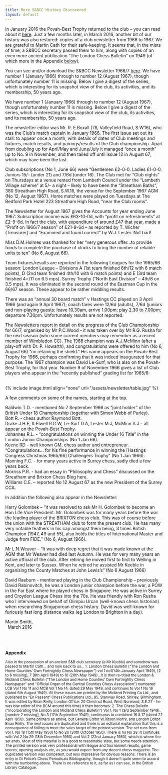 ```yaml
---
title: More S&BCC History Discovered
layout: default
---
```


In January 2016 the Povah-Best Trophy returned to the club – you can read about it [here](/2016/03/14/trophy-returns.html). Just a few months later, in March 2016, another bit of our history was also restored: copies of a club newsletter from 1966 to 1967. We are grateful to Martin Cath for their safe-keeping. It seems that, in the mists of time, a S&BCC secretary passed them to him, along with copies of an even more ancient publication “The London Chess Bulletin” on 1949 (of which more in the Appendix <a href="#appendix">below</a>).

You can see and/or download the S&BCC Newsletter 1966/7 [here](/assets/newsletter).
We have number 1 (January 1966) through to number 12 (August 1967), though unfortunately number 11 is missing. Below I give a digest of the series, which is interesting for its snapshot view of the club, its activities, and its membership, 50 years ago.

We have number 1 (January 1966) through to number 12 (August 1967), though unfortunately number 11 is missing. Below I give a digest of the series, which is interesting for its snapshot view of the club, its activities, and its membership, 50 years ago.

The newsletter editor was Mr. R. E.Boxall (78, Valleyfield Road, S.W.16), who was the Club’s match captain in January 1966. The first issue set out its stall: to appear once a month, with details of dates of Club meetings and fixtures, match results, and pairings/results of the Club championship. Apart from doubling up for April/May and June/July it managed “once a month” up to No. 9 in November, and then tailed off until issue 12 in August 67, which may have been the last.

Club subscriptions (No 1, June 66) were “Gentlemen £2-0-0. Ladies £1-0-0. Juniors 15/- (under 21) and 7/6d (under 16). The Club met for “Club nights” on Thursdays at a venue rented from Lambeth Council under the “Lambeth Village scheme” at 5/- a night – likely to have been the “Streatham Baths”, 380 Streatham High Road, S.W.16, the venue for the September 1967 AGM (No 12, August 1967). Home matches were played on Tuesdays at The Bedford Park Hotel  223 Streatham High Road, “near the Club rooms”.

The Newsletter for August 1967 gives the Accounts for year ending June 1967: Subscription income was £63-10-0d, with “profit on refreshments” at £2-9-6d. In fact the club, with expenditure of around £47 that year,  made a “Profit on 1966/7 season” of £21-9-6d – as reported by T. Wicher (Treasurer) and “Examined and found correct” by W.J. Lester. Not bad!

Miss D.M.Holmes was thanked for her “very generous offer…to provide funds to complete the purchase of clocks to bring the number of reliable units to ten” (No 6, August 66).        

Team fixtures/results are reported in the following Leagues for the 1965/66 season:
London League – Divisions A (1st team finished 6th/12 with 6 match points), D (2nd team finished 4th/10 with 6 match points) and E (3rd team finished 4=/11 on 6.5 mps). Surrey Trophy (“North East Division” – 4th/8 on 3.5 mps). It was eliminated in the second round of the Eastman Cup in the 66/67 season. These appear to be rather middling results.   

There was an “annual 30 board match” v Hastings CC played on 3 April 1966 (and again 9 April 1967); coach fares were 12/6d (adults), 7/6d (juniors and non-playing guests: leave 10.30am, arrive 1.00pm; play 2.30 to 7.00pm; departure 7.30pm. Unfortunately results are not reported.

The Newsletters report in detail on the progress of the Club Championship for 66/7, organised by Mr P.C.Wood - it was taken over by Mr R.G. Rusha for the next season (who some current members may remember as a recent member of Wimbledon CC). The 1966 champion was A.J.McMinn (after a play-off with Dr. P. Howarth), and congratulations were offered to him (No 6, August 66) “on retaining the shield.” His name appears on the Povah-Best Trophy for 1966, perhaps confirming that it was indeed inaugurated for that purpose. The 1967 champion was David Le-Surf, who is also on the Povah-Best Trophy, for that year.
Number 9 of November 1966 gives a list of Club players who appear in the “recently published” grading list for 1965/6:   

<br/>
{% include image.html align="none" url="/assets/newsletter/table.jpg" %}
<br/>

A few comments on some of the names, starting at the top.

Baldwin T.D. - mentioned No 7 September 1966 as “joint holder” of the British Under 18 Championship (together with Simon Webb of Purley).  
Bott R. - chess author Raymond Bott.  
Drake J.H.E, & Elwell R.G.W, Le-Surf D.A, Lester M.J, McMinn A.J - all appear on the Povah-Best Trophy.  
Johannes R.L. - “congratulations on winning the Under 16 Title” in the London Junior Championships (No 1 Jan 66).  
Keene RD - well known GM, chess author and entrepreneur. “Congratulations… for his fine performance in winning the [Hastings Congress Christmas 1965/66] Challengers Trophy” (No 1 Jan 1966).  
Manning F.C. - for many years active in Surrey chess, sadly died a few years back.  
Morriss P.R. - had an essay in “Philosophy and Chess” discussed on the Streatham and Brixton Chess Blog here.  
Williams C.E. – reported No 12 August 67 as the new President of the Surrey CCA.  

In addition the following also appear in the Newsletter:

Harry Golombek – “it was resolved to ask Mr H. Golombek to become an Hon Life Vice President. Mr. Golombek  was for many years before the war the leading player of the BRIXTON chess club. This was of course before the union with the STREATHAM club to form the present club. He has many very notable feathers in his cap amongst them being, 3 times British Champion (1947, 49 and 55), also holds the titles of International Master and Judge from FIDE.”  (No 6, August 1966).

Mr L.N.Weaver – “It was with deep regret that it was made known at the AGM that Mr Weaver had died last Autumn. He was for very many years an active official of the club. After retiring he moved first to first to Welling in Kent, and later to Sussex. When he retired he assisted Mr Keeble in organising the County Matches at John Lewis’s” (No 6 August 1966)

David Raeburn - mentioned playing in the Club Championship – previously David Rabinovitch, he was a London junior champion before the war, a POW in the Far East where he played chess in Singapore. He was active in Surrey and Croydon League Chess into the 70s. He was friendly with Ron Rusha who I interviewed on behalf of Olimpiu Urcan (well-known chess historian) when researching Singaporean chess history. David was well-known for furiously fast long distance walks (eg London to Brighton in a day).

<div class="col-md-12">
	<div class="credits">
  Martin Smith,<br/>
  &nbsp;&nbsp;March 2016
  </div>  
</div>

<br/>
<br/>
<br/>

<a name="appendix"></a>
__Appendix__

<sub>
 Also in the possession of an ancient S&B club secretary (a Mr Keeble) and somehow was passed to Martin Cath… and now back to us…
</sub>

<sub>
1. London Chess Bulletin (“The London and Home Counties’ Own Fortnightly Chess Newspaper”) vol 1 no1(14th January April 1949), [2 to 6 missing], 7 (8th April 1949) to 10 (20th May 1949)…it is then re-titled the London & Midland Chess Bulletin (“The London and Home Counties’ Own Fortnightly Chess Newspaper” and “Official Organ of the Central Counties Chess Association”) numbered LCB Vol 1 No 11 and MCB Vol 1 No 14, dated 29 May 1949, and continues to Vol 1 No 16 (dated 6th August 1949). All these issues are printed by the Midland Printing Co Ltd., and published by “En Passant” Chess Publications Ltd., 95, Stanway Road, Shirley, Birmingham. It was edited by Brian Reilly, London Office: 20 Chestnut Road, West Norwood, S.E.27 – he was btw editor of the BCM around this time) It then becomes:
</sub>

<sub>
2. The Chess Bulletin (“Incorporating the London and Midland Chess Bulletin”) Vol 1, No 1 (3rd September 1949), [number 2 missing], No 3 (17th September 1949), continuous to combined 16 & 17 (dated 22 April 1950). Same printers as above, but General Editor W.Ritson Morry, and London Editor Brian Reilly.
The next issues are duplicated and there is an editorial explanation that this is a consequence of failing to meet the sales target of the printed version. The set runs from Vol 1, No 18 (15th May 1950) to No 26 (30th October 1950). There is no No 28. It continues with Vol 2 No 29 (18th December 1950) and Vol 2 (22nd January 1950), which is where the set ends.
</sub>

<sub>
 Most of this material is in a good to reasonable state, but some needs attention. The printed version was very professional with league and tournament results, game scores, opening analysis etc, as you would expect from any decent chess magazine. The duplicated version was competent, but less impressive for obvious reasons. There is an entry in Di Felice’s Chess Periodicals Bibliography, though it doesn’t quite seem to accord with the numbering above. There is no reference to it, as far as I can see, in the British Library Catalogue.   
</sub>
